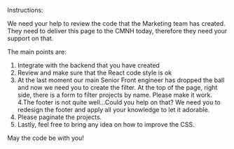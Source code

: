 Instructions:

We need your help to review the code that the Marketing team has created. They need to deliver this page to the CMNH today, therefore they need your support on that.

The main points are:

1. Integrate with the backend that you have created
2. Review and make sure that the React code style is ok
3. At the last moment our main Senior Front engineer has dropped the ball and now we need you to create the filter. At the top of the page, right side, there is a form to filter projects by name. Please make it work.
4.The footer is not quite well...Could you help on that? We need you to redesign the footer and apply all your knowledge to let it adorable.
5. Please paginate the projects.
6. Lastly, feel free to bring any idea on how to improve the CSS.

May the code be with you!
